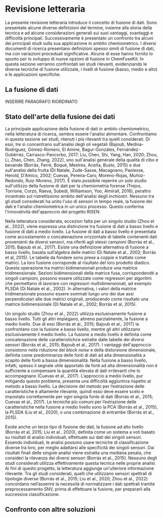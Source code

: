 # Revisione letteraria

La presente revisione letteraria introduce il concetto di fusione di dati. Sono presentate alcune diverse definizioni del termine, insieme alla storia della tecnica e ad alcune considerazioni generali sui suoi vantaggi, svantaggi e difficoltà principali. Successivamente è presentato un confronto tra alcuni dei principali studi sulla sua applicazione in ambito chemiometrico. I diversi documenti di ricerca presentano definizioni spesso simili di fusione di dati, ma con variazioni proceduali significative. Alcune di esse hanno fornito lo spunto per lo sviluppo di nuove opzioni di fusione in ChemFuseKit. In questa sezione verranno confrontati sei studi rilevanti, evidenziando le diverse tecniche di fusione utilizzate, i livelli di fusione (basso, medio e alto) e le applicazioni specifiche.

## La fusione di dati

INSERIRE PARAGRAFO RIORDINATO

## Stato dell'arte della fusione dei dati

La principale applicazione della fusione di dati in ambito chemiometrico, nella letteratura di ricerca, sembra essere l'analisi alimentare. Confrontiamo in questa sezione sei studi, ritenuti i più rilevanti tra quelli considerati. Di essi, tre si concentrano sull'analisi degli oli vegetali (Bajoub, Medina-Rodríguez, Gómez-Romero, El Amine, Bagur-Gonzáles, Fernández-Gutiérrez, Carrasco-Pancorbo, 2017; Liu, Chen, Shi, Yang, Han, 2020; Zhou, Li, Zhao, Chen, Zhang, 2022), uno sull'analisi generale della qualità di cibo e bevande (Borrás, Ferré, Boqué, Mestres, Aceña, Busto, 2015) e due sull'analisi della frutta (Di Natale, Zude-Sasse, Macagnano, Paolesse, Herold, D'Amico, 2002; Cuevas, Pereira-Caro, Moreno-Rojas, Muñoz-Redondo, Ruiz-Moreno, 2017). È stato possibile reperire un solo studio sull'utilizzo della fusione di dati per la chemiometria forense (Trejos, Torrione, Corzo, Raeva, Subedi, Williamson, Yoo, Almirall, 2016), peraltro incentrato sul ristrettissimo ambito dell'analisi degli inchiostri. Nessuno tra gli studi considerati ha unito l'uso di sensori in tempo reale, la fusione dei dati e l'analisi chemiometrica in un unico processo. Questo conferma l'innovatività dell'approccio del progetto RISEN.

Nella letteratura considerata, eccezion fatta per un singolo studio (Zhou et al., 2022), viene espressa una distinzione tra fusione di dati a basso livello e fusione di dati a medio livello. La fusione di dati a basso livello è presentata come accostamento o concatenazione orizzontale di tabelle contenenti dati provenienti da diversi sensori, ma riferiti agli stessi campioni (Borrás et al., 2015; Bajoub et al., 2017). Esiste una definizione alternativa di fusione a basso livello, basata sull’algebra delle matrici (Di Natale et al., 2002; Borrás et al, 2015). Le tabelle da fondere sono prese a coppie e trattate come matrici. La loro fusione corrisponde al risultato del loro prodotto diadico. Questa operazione tra matrici bidimensionali produce una matrice tridimensionale. Sezioni bidimensionali della matrice fusa, corrispondendti a singoli campioni, possono essere utilizzate come regressori per algoritmi che permettano di lavorare con regressori multidimensionali, ad esempio PLSDA (Di Natale et al., 2002). In alternativa, i valori della matrice tridimensionale possono essere sommati lungo uno dei due assi perpendicolari alle due matrici originali, producendo come risultato una matrice bidimensionale (Di Natale et al., 2002; Borrás et al, 2015).

Un singolo studio (Zhou et al., 2022) utilizza esclusivamente fusione a basso livello. Tutti gli altri impiegano, almeno parzialmente, la fusione a medio livello. Due di essi (Borrás et al., 2015; Bajoub et al., 2017) la confrontano con la fusione a basso livello, mentre gli altri utilizzano esclusivamente il medio livello. La fusione a medio livello è definita come concatenazione delle caratteristichce estratte dalle tabelle dei diversi sensori (Borrás et al., 2015; Bajoub et al., 2017). I vantaggi dell'approccio consistono nella riduzione del *block noise* e della distorsione dimensionale, definita come predominanza delle fonti di dati ad alta dimensionalità a scapito delle fonti a bassa dimensionalità. Nella fusione a basso livello, infatti, spesso il segnale utile apportato da fonti ad alta dimensionalità non è sufficiente a compensare la quantità elevata di dati irrilevanti che lo accompagnano (Cuevas et al., 2017). L’approccio a medio livello, pur mitigando questo problema, presenta una difficoltà aggiuntiva rispetto al metodo a basso livello. La decisione del metodo per l’estrazione delle caratteristiche è altamente rilevante, quindi esso deve essere scelo e impostato correttamente per ogni singola fonte di dati (Borrás et al., 2015; Cuevas et al., 2017). Le tecniche più comuni per l’estrazione delle caratteristiche nella fusione a medio livello sono la PCA (Borrás et al., 2015), la PLSDA (Liu et al., 2020), o una combinazione di entrambe (Borrás et al., 2015).

Esiste anche un terzo tipo di fusione dei dati, la fusione ad alto livello (Borrás et al, 2015; Liu et al., 2020), definita come un sistema a voti basato su risultati di analisi individuali, effettuate sui dati dei singoli sensori. Essendo individuali, le analisi possono usare tecniche di classificazione diverse tra loro, per meglio adattarsi alle specificità dei singoli sensori. Dai risultati finali delle singole analisi viene estratta una mediana pesata, che consideri la rilevanza dei diversi sensori (Borrás et al., 2015). Nessuno degli studi considerati utilizza effettivamente questa tecnica nelle proprie analisi. Ai fini di questo progetto, la letteratura aggiunge un'ulteriore informazione rilevante. Tra gli studi considerati, quelli che utilizzano sensori spettrali di tipologie diverse (Borrás et al., 2015; Liu et al., 2020; Zhou et al., 2022) concordano nell’asserire la necessità di normalizzare i dati spettrali tramite preprocessamento SNV, prima di effettuare la fusione, per prepararli alla successiva classificazione.


## Confronto con altre soluzioni

